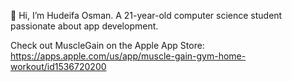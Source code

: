 👋 Hi, I’m Hudeifa Osman. A 21-year-old computer science student passionate about app development.

Check out MuscleGain on the Apple App Store: https://apps.apple.com/us/app/muscle-gain-gym-home-workout/id1536720200
<!---
hudeifaosman/hudeifaosman is a ✨ special ✨ repository because its `README.md` (this file) appears on your GitHub profile.
You can click the Preview link to take a look at your changes.
--->
